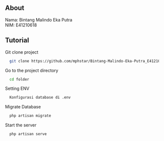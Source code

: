 
## About

Nama: Bintang Malindo Eka Putra\
NIM: E41210618



## Tutorial


Git clone project

```bash
  git clone https://github.com/mphstar/Bintang-Malindo-Eka-Putra_E41210618_B_Website.git
```
Go to the project directory

```bash
  cd folder
```

Setting ENV

```bash
  Konfigurasi database di .env
```

Migrate Database

```bash
  php artisan migrate
```

Start the server

```bash
  php artisan serve
```

